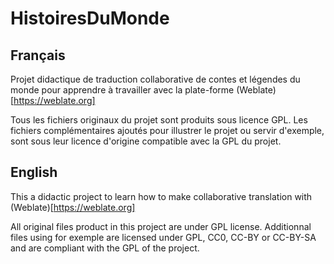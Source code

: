 # HistoiresDuMonde

## Français

Projet didactique de traduction collaborative de contes et légendes du monde pour apprendre à travailler avec la plate-forme (Weblate)[https://weblate.org] 


Tous les fichiers originaux du projet sont produits sous licence GPL. Les fichiers complémentaires ajoutés pour illustrer le projet ou servir d'exemple, sont sous leur licence d'origine compatible avec la GPL du projet.

## English

This a didactic project to learn how to make collaborative translation with (Weblate)[https://weblate.org]

All original files product in this project are under GPL license. Additionnal files using for exemple are licensed under GPL, CC0, CC-BY or CC-BY-SA and are compliant with the GPL of the project.



